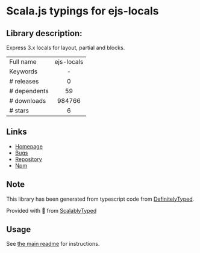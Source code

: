 
# Scala.js typings for ejs-locals


## Library description:
Express 3.x locals for layout, partial and blocks.

|                    |                 |
| ------------------ | :-------------: |
| Full name          | ejs-locals |
| Keywords           | - |
| # releases         | 0 |
| # dependents       | 59 |
| # downloads        | 984766 |
| # stars            | 6 |

## Links
- [Homepage](https://github.com/randometc/ejs-locals)
- [Bugs](https://github.com/randometc/ejs-locals/issues)
- [Repository](https://github.com/randometc/ejs-locals)
- [Npm](https://www.npmjs.com/package/ejs-locals)
    


## Note
This library has been generated from typescript code from [DefinitelyTyped](https://definitelytyped.org).

Provided with :purple_heart: from [ScalablyTyped](https://github.com/oyvindberg/ScalablyTyped)

## Usage
See [the main readme](../../readme.md) for instructions.


